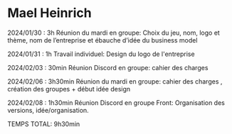 # Mael Heinrich

2024/01/30 : 3h           Réunion du mardi en groupe: Choix du jeu, nom, logo et thème, nom de l’entreprise et ébauche d’idée du business model

2024/01/31 :  1h          Travail individuel: Design du logo de l'entreprise

2024/02/03 : 30min        Réunion Discord en groupe:  cahier des charges 

2024/02/06 :  3h30min     Réunion du mardi en groupe:  cahier des charges , création des groupes + début idée design 

2024/02/08 :  1h30min     Réunion Discord en groupe Front: Organisation des versions, idée/organisation.


TEMPS TOTAL: 9h30min 
